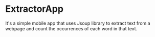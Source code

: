 # ExtractorApp
It's a simple mobile app that uses Jsoup library to extract text from a webpage and count the occurrences of each word in that text.  
